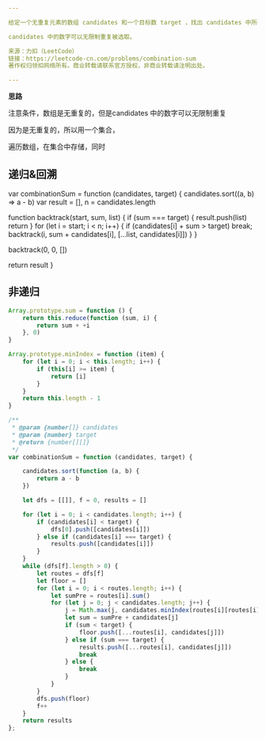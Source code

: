 ```yaml
---

给定一个无重复元素的数组 candidates 和一个目标数 target ，找出 candidates 中所有可以使数字和为 target 的组合。

candidates 中的数字可以无限制重复被选取。

来源：力扣（LeetCode）
链接：https://leetcode-cn.com/problems/combination-sum
著作权归领扣网络所有。商业转载请联系官方授权，非商业转载请注明出处。

--- 
```


**思路**

注意条件，数组是无重复的，但是candidates 中的数字可以无限制重复

因为是无重复的，所以用一个集合，

遍历数组，在集合中存储，同时


## 递归&回溯

var combinationSum = function (candidates, target) {
  candidates.sort((a, b) => a - b)
  var result = [], n = candidates.length

  function backtrack(start, sum, list) {
    if (sum === target) {
      result.push(list)
      return 
    }
    for (let i = start; i < n; i++) {
      if (candidates[i] + sum > target) break;
      backtrack(i, sum + candidates[i], [...list, candidates[i]])
    }
  }

  backtrack(0, 0, [])

  return result
}

## 非递归


```javascript
Array.prototype.sum = function () {
    return this.reduce(function (sum, i) {
        return sum + +i
    }, 0)
}

Array.prototype.minIndex = function (item) {
    for (let i = 0; i < this.length; i++) {
        if (this[i] >= item) {
            return [i]
        }
    }
    return this.length - 1
}

/**
 * @param {number[]} candidates
 * @param {number} target
 * @return {number[][]}
 */
var combinationSum = function (candidates, target) {

    candidates.sort(function (a, b) {
        return a - b
    })

    let dfs = [[]], f = 0, results = []

    for (let i = 0; i < candidates.length; i++) {
        if (candidates[i] < target) {
            dfs[0].push([candidates[i]])
        } else if (candidates[i] === target) {
            results.push([candidates[i]])
        }
    }
    while (dfs[f].length > 0) {
        let routes = dfs[f]
        let floor = []
        for (let i = 0; i < routes.length; i++) {
            let sumPre = routes[i].sum()
            for (let j = 0; j < candidates.length; j++) {
                j = Math.max(j, candidates.minIndex(routes[i][routes[i].length - 1]))
                let sum = sumPre + candidates[j]
                if (sum < target) {
                    floor.push([...routes[i], candidates[j]])
                } else if (sum === target) {
                    results.push([...routes[i], candidates[j]])
                    break
                } else {
                    break
                }
            }
        }
        dfs.push(floor)
        f++
    }
    return results
};


```
